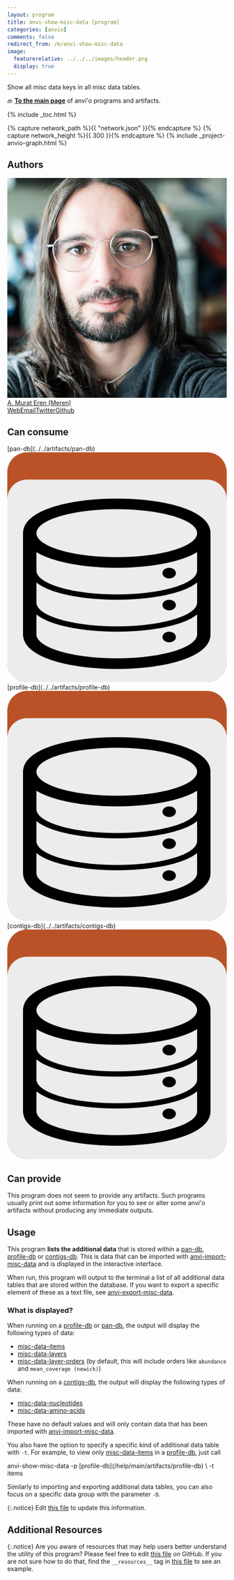```yaml
---
layout: program
title: anvi-show-misc-data [program]
categories: [anvio]
comments: false
redirect_from: /m/anvi-show-misc-data
image:
  featurerelative: ../../../images/header.png
  display: true
---
```


Show all misc data keys in all misc data tables.

🔙 **[To the main page](../../)** of anvi'o programs and artifacts.


{% include _toc.html %}
<div id="svg" class="subnetwork"></div>
{% capture network_path %}{{ "network.json" }}{% endcapture %}
{% capture network_height %}{{ 300 }}{% endcapture %}
{% include _project-anvio-graph.html %}


## Authors

<div class="anvio-person"><div class="anvio-person-info"><div class="anvio-person-photo"><img class="anvio-person-photo-img" src="../../images/authors/meren.jpg" /></div><div class="anvio-person-info-box"><a href="/people/meren" target="_blank"><span class="anvio-person-name">A. Murat Eren (Meren)</span></a><div class="anvio-person-social-box"><a href="http://meren.org" class="person-social" target="_blank"><i class="fa fa-fw fa-home"></i>Web</a><a href="mailto:a.murat.eren@gmail.com" class="person-social" target="_blank"><i class="fa fa-fw fa-envelope-square"></i>Email</a><a href="http://twitter.com/merenbey" class="person-social" target="_blank"><i class="fa fa-fw fa-twitter-square"></i>Twitter</a><a href="http://github.com/meren" class="person-social" target="_blank"><i class="fa fa-fw fa-github"></i>Github</a></div></div></div></div>



## Can consume


<p style="text-align: left" markdown="1"><span class="artifact-r">[pan-db](../../artifacts/pan-db) <img src="../../images/icons/DB.png" class="artifact-icon-mini" /></span> <span class="artifact-r">[profile-db](../../artifacts/profile-db) <img src="../../images/icons/DB.png" class="artifact-icon-mini" /></span> <span class="artifact-r">[contigs-db](../../artifacts/contigs-db) <img src="../../images/icons/DB.png" class="artifact-icon-mini" /></span></p>


## Can provide


This program does not seem to provide any artifacts. Such programs usually print out some information for you to see or alter some anvi'o artifacts without producing any immediate outputs.


## Usage


This program **lists the additional data** that is stored within a <span class="artifact-n">[pan-db](/help/main/artifacts/pan-db)</span>, <span class="artifact-n">[profile-db](/help/main/artifacts/profile-db)</span> or <span class="artifact-n">[contigs-db](/help/main/artifacts/contigs-db)</span>. This is data that can be imported with <span class="artifact-p">[anvi-import-misc-data](/help/main/programs/anvi-import-misc-data)</span> and is displayed in the interactive interface. 

When run, this program will output to the terminal a list of all additional data tables that are stored within the database. If you want to export a specific element of these as a text file, see <span class="artifact-p">[anvi-export-misc-data](/help/main/programs/anvi-export-misc-data)</span>. 

### What is displayed? 

When running on a <span class="artifact-n">[profile-db](/help/main/artifacts/profile-db)</span> or <span class="artifact-n">[pan-db](/help/main/artifacts/pan-db)</span>, the output will display the following types of data:

- <span class="artifact-n">[misc-data-items](/help/main/artifacts/misc-data-items)</span> 
- <span class="artifact-n">[misc-data-layers](/help/main/artifacts/misc-data-layers)</span>
- <span class="artifact-n">[misc-data-layer-orders](/help/main/artifacts/misc-data-layer-orders)</span> (by default, this will include orders like `abundance` and `mean_coverage (newick)`)

When running on a <span class="artifact-n">[contigs-db](/help/main/artifacts/contigs-db)</span>, the output will display the following types of data:

- <span class="artifact-n">[misc-data-nucleotides](/help/main/artifacts/misc-data-nucleotides)</span> 
- <span class="artifact-n">[misc-data-amino-acids](/help/main/artifacts/misc-data-amino-acids)</span> 

These have no default values and will only contain data that has been imported with <span class="artifact-p">[anvi-import-misc-data](/help/main/programs/anvi-import-misc-data)</span>. 

You also have the option to specify a specific kind of additional data table with `-t`. For example, to view only <span class="artifact-n">[misc-data-items](/help/main/artifacts/misc-data-items)</span> in a <span class="artifact-n">[profile-db](/help/main/artifacts/profile-db)</span>, just call

<div class="codeblock" markdown="1">
anvi&#45;show&#45;misc&#45;data &#45;p <span class="artifact&#45;n">[profile&#45;db](/help/main/artifacts/profile&#45;db)</span> \
                    &#45;t items 
</div>

Similarly to importing and exporting additional data tables, you can also focus on a specific data group with the parameter `-D`.


{:.notice}
Edit [this file](https://github.com/merenlab/anvio/tree/master/anvio/docs/programs/anvi-show-misc-data.md) to update this information.


## Additional Resources



{:.notice}
Are you aware of resources that may help users better understand the utility of this program? Please feel free to edit [this file](https://github.com/merenlab/anvio/tree/master/bin/anvi-show-misc-data) on GitHub. If you are not sure how to do that, find the `__resources__` tag in [this file](https://github.com/merenlab/anvio/blob/master/bin/anvi-interactive) to see an example.

